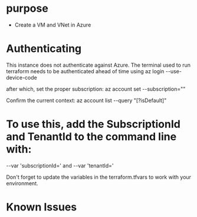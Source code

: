# purpose
* Create a VM and VNet in Azure

# Authenticating
This instance does not authenticate against Azure. The terminal used to run terraform needs to be authenticated ahead of time using
az login --use-device-code

after which, set the proper subscription:
az account set --subscription="<GUID>"

Confirm the current context:
az account list --query "[?isDefault]"

# To use this, add the SubscriptionId and TenantId to the command line with:
 --var 'subscriptionId=<SubscrpitionID>' and --var 'tenantId=<tenantId>'

Don't forget to update the variables in the terraform.tfvars to work with your environment.


# Known Issues
